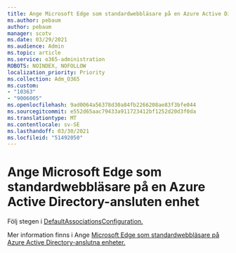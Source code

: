 ```yaml
---
title: Ange Microsoft Edge som standardwebbläsare på en Azure Active Directory-ansluten enhet
ms.author: pebaum
author: pebaum
manager: scotv
ms.date: 03/29/2021
ms.audience: Admin
ms.topic: article
ms.service: o365-administration
ROBOTS: NOINDEX, NOFOLLOW
localization_priority: Priority
ms.collection: Adm_O365
ms.custom:
- "10363"
- "9006005"
ms.openlocfilehash: 9ad0064a56378d30a84fb2266208ae83f3bfe044
ms.sourcegitcommit: e552d65aac79433a911723412bf1252d20d3f0da
ms.translationtype: MT
ms.contentlocale: sv-SE
ms.lasthandoff: 03/30/2021
ms.locfileid: "51492050"
---
```

# <a name="set-microsoft-edge-as-the-default-browser-on-an-azure-active-directoryjoined-device"></a>Ange Microsoft Edge som standardwebbläsare på en Azure Active Directory-ansluten enhet

Följ stegen i [DefaultAssociationsConfiguration.](https://go.microsoft.com/fwlink/?linkid=2132650)

Mer information finns i Ange [Microsoft Edge som standardwebbläsare på Azure Active Directory-anslutna enheter.](https://go.microsoft.com/fwlink/?linkid=2132440)
